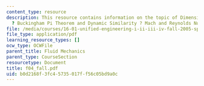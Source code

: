 ```yaml
---
content_type: resource
description: This resource contains information on the topic of Dimensional Analysis
  ? Buckingham Pi Theorem and Dynamic Similarity ? Mach and Reynolds Numbers.
file: /media/courses/16-01-unified-engineering-i-ii-iii-iv-fall-2005-spring-2006/b0d2168f3fc45735017ff56c05bd9a0c_f04_fall.pdf
file_type: application/pdf
learning_resource_types: []
ocw_type: OCWFile
parent_title: Fluid Mechanics
parent_type: CourseSection
resourcetype: Document
title: f04_fall.pdf
uid: b0d2168f-3fc4-5735-017f-f56c05bd9a0c
---
```

